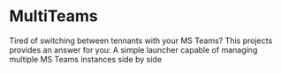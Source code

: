# MultiTeams
Tired of switching between tennants with your MS Teams? This projects provides an answer for you: A simple launcher capable of managing multiple MS Teams instances side by side
